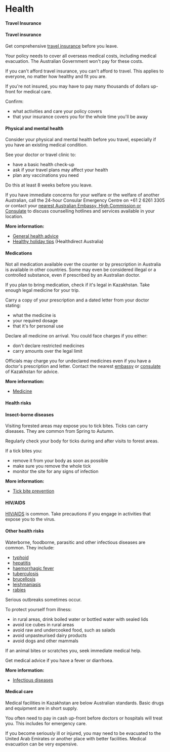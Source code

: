 # Health

#### Travel Insurance

#### Travel insurance

Get comprehensive [travel insurance](/before-you-go/the-basics/travel-insurance "Travel insurance") before you leave.

Your policy needs to cover all overseas medical costs, including medical evacuation. The Australian Government won't pay for these costs.

If you can't afford travel insurance, you can't afford to travel. This applies to everyone, no matter how healthy and fit you are.

If you're not insured, you may have to pay many thousands of dollars up-front for medical care.

Confirm:

* what activities and care your policy covers
* that your insurance covers you for the whole time you'll be away

#### Physical and mental health

Consider your physical and mental health before you travel, especially if you have an existing medical condition.

See your doctor or travel clinic to:

* have a basic health check-up
* ask if your travel plans may affect your health
* plan any vaccinations you need

Do this at least 8 weeks before you leave.  
  
If you have immediate concerns for your welfare or the welfare of another Australian, call the 24-hour Consular Emergency Centre on +61 2 6261 3305 or contact your [nearest Australian Embassy, High Commission or Consulate](https://www.dfat.gov.au/about-us/our-locations/missions/our-embassies-and-consulates-overseas) to discuss counselling hotlines and services available in your location.

**More information:**

* [General health advice](/before-you-go/health "Taking care of your health")
* [Healthy holiday tips](https://www.healthdirect.gov.au/healthy-holiday-tips-infographic) (Healthdirect Australia)

#### Medications

Not all medication available over the counter or by prescription in Australia is available in other countries. Some may even be considered illegal or a controlled substance, even if prescribed by an Australian doctor.

If you plan to bring medication, check if it's legal in Kazakhstan. Take enough legal medicine for your trip.

Carry a copy of your prescription and a dated letter from your doctor stating:

* what the medicine is
* your required dosage
* that it's for personal use

Declare all medicine on arrival. You could face charges if you either:

* don't declare restricted medicines
* carry amounts over the legal limit

Officials may charge you for undeclared medicines even if you have a doctor's prescription and letter. Contact the nearest [embassy](https://protocol.dfat.gov.au/Public/Missions/101) or [consulate](https://protocol.dfat.gov.au/Public/Consulates/101/State) of Kazakhstan for advice.

**More information:**

* [Medicine](/before-you-go/health/medications "Medication and medical equipment")

#### Health risks

#### Insect-borne diseases

Visiting forested areas may expose you to tick bites. Ticks can carry diseases. They are common from Spring to Autumn.

Regularly check your body for ticks during and after visits to forest areas.

If a tick bites you:

* remove it from your body as soon as possible
* make sure you remove the whole tick
* monitor the site for any signs of infection

**More information:**

* [Tick bite prevention](https://www.health.gov.au/our-work/dscatt?utm_source=health.gov.au&utm_medium=callout-auto-custom&utm_campaign=digital_transformation)

#### HIV/AIDS

[HIV/AIDS](https://www.healthdirect.gov.au/hiv-infection-and-aids) is common. Take precautions if you engage in activities that expose you to the virus.

#### Other health risks

Waterborne, foodborne, parasitic and other infectious diseases are common. They include:

* [typhoid](https://www.who.int/news-room/fact-sheets/detail/typhoid)
* [hepatitis](https://www.who.int/hepatitis/en/)
* [haemorrhagic fever](https://www.sahealth.sa.gov.au/wps/wcm/connect/public+content/sa+health+internet/conditions/infectious+diseases/viral+haemorrhagic+fevers/)
* [tuberculosis](https://www.who.int/news-room/fact-sheets/detail/tuberculosis)
* [brucellosis](https://www.who.int/news-room/fact-sheets/detail/brucellosis)
* [leishmaniasis](https://www.who.int/news-room/fact-sheets/detail/leishmaniasis)
* [rabies](https://www.who.int/news-room/fact-sheets/detail/rabies)

Serious outbreaks sometimes occur.

To protect yourself from illness:

* in rural areas, drink boiled water or bottled water with sealed lids
* avoid ice cubes in rural areas
* avoid raw and undercooked food, such as salads
* avoid unpasteurised dairy products
* avoid dogs and other mammals

If an animal bites or scratches you, seek immediate medical help.

Get medical advice if you have a fever or diarrhoea.

**More information:**

* [Infectious diseases](/before-you-go/health/diseases "Infectious diseases")

#### Medical care

Medical facilities in Kazakhstan are below Australian standards. Basic drugs and equipment are in short supply.

You often need to pay in cash up-front before doctors or hospitals will treat you. This includes for emergency care.

If you become seriously ill or injured, you may need to be evacuated to the United Arab Emirates or another place with better facilities. Medical evacuation can be very expensive.